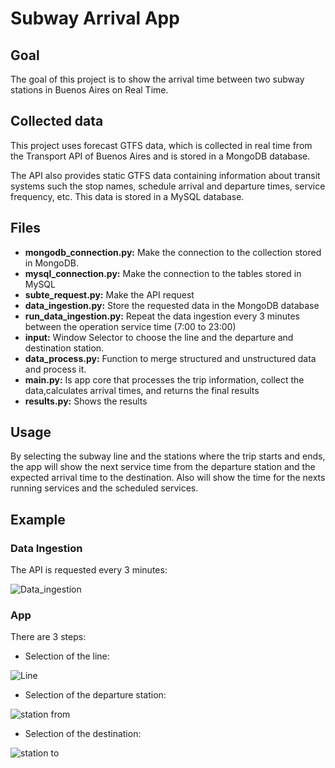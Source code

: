 # Subway Arrival App

## Goal
The goal of this project is to show the arrival time between two subway stations in Buenos Aires on Real Time.

## Collected data
This project uses forecast GTFS data, which is collected in real time from the Transport API of Buenos Aires and is stored in a MongoDB database.

The API also provides static GTFS data containing information about transit systems such the stop names, schedule arrival and departure times, service frequency, etc. This data is stored in a MySQL database. 

## Files
- **mongodb_connection.py:** Make the connection to the collection stored in MongoDB.
- **mysql_connection.py:** Make the connection to the tables stored in MySQL
- **subte_request.py:** Make the API request
- **data_ingestion.py:** Store the requested data in the MongoDB database
- **run_data_ingestion.py:** Repeat the data ingestion every 3 minutes between the operation service time (7:00 to 23:00)
- **input:** Window Selector to choose the line and the departure and destination station.
- **data_process.py:** Function to merge structured and unstructured data and process it.
- **main.py:** Is app core that processes the trip information, collect the data,calculates arrival times, and returns the final results
- **results.py:** Shows the results


## Usage
By selecting the subway line and the stations where the trip starts and ends, the app will show the next service time from the departure station and the expected arrival time to the destination. Also will show the time for the nexts running services and the scheduled services.

## Example

### Data Ingestion

The API is requested every 3 minutes:

![Data_ingestion](../1_data_ingestion.png)

### App

There are 3 steps:
- Selection of the line:

![Line](../2_line.png)
- Selection of the departure station:

![station from](../3_from.png)
- Selection of the destination:

![station to](../4_to.png)